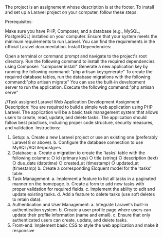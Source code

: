 The project is an assignement whose description is at the footer.
To install and set up a Laravel project on your computer, follow these steps:

Prerequisites:

Make sure you have PHP, Composer, and a database (e.g., MySQL, PostgreSQL) installed on your computer.
Ensure that your system meets the minimum requirements to run Laravel. You can find the requirements in the official Laravel documentation.
Install Dependencies:

Open a terminal or command prompt and navigate to the project's root directory.
Run the following command to install the required dependencies using Composer: "composer install"
Generate a new application key by running the following command: "php artisan key:generate"
To create the required database tables, run the database migrations with the following command:"php artisan migrate"
You can use the built-in development server to run the application. Execute the following command:"php artisan serve"



//Task assigned
Laravel Web Application Development Assignment
Description: You are required to build a simple web application using PHP Laravel. The
application will be a basic task management system that allows users to create, read,
update, and delete tasks. The application should follow best practices, including proper code
structure, security measures, and validation.
Instructions:
1. Setup: a. Create a new Laravel project or use an existing one (preferably Laravel 8 or
above). b. Configure the database connection to use MySQL/SQLite/postgres
2. Database: a. Create a migration to create the 'tasks' table with the following columns:
○ id (primary key)
○ title (string)
○ description (text)
○ due_date (datetime)
○ created_at (timestamp)
○ updated_at (timestamp) b. Create a corresponding Eloquent model for the
'tasks' table.
3. Task Management: a. Implement a feature to list all tasks in a paginated manner on
the homepage. b. Create a form to add new tasks with proper validation for required
fields. c. Implement the ability to edit and update existing tasks. d. Add a feature to
delete tasks (use soft deletes to retain data).
4. Authentication and User Management: a. Integrate Laravel's built-in authentication
system. b. Create a user profile page where users can update their profile
information (name and email). c. Ensure that only authenticated users can create,
update, and delete tasks.
5. Front-end: Implement basic CSS to style the web application and make it responsive